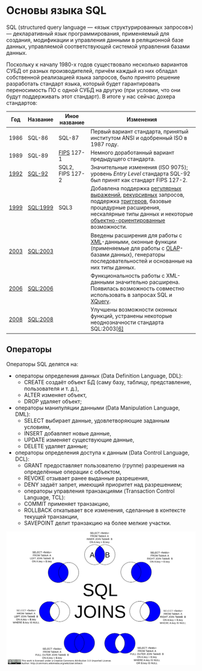 # Основы языка SQL

SQL (structured query language — «язык структурированных запросов») — декларативный язык программирования, применяемый для создания, модификации и управления данными в реляционной базе данных, управляемой соответствующей системой управления базами данных.

Поскольку к началу 1980-х годов существовало несколько вариантов СУБД от разных производителей, причём каждый из них обладал собственной реализацией языка запросов, было принято решение разработать стандарт языка, который будет гарантировать переносимость ПО с одной СУБД на другую (при условии, что они будут поддерживать этот стандарт). В итоге у нас сейчас дохера стандартов:

| Год                                        | Название                                           | Иное название                                                | Изменения                                                    |
| ------------------------------------------ | -------------------------------------------------- | ------------------------------------------------------------ | ------------------------------------------------------------ |
| 1986                                       | SQL-86                                             | SQL-87                                                       | Первый вариант стандарта, принятый институтом ANSI и одобренный ISO в 1987 году. |
| 1989                                       | SQL-89                                             | [FIPS](https://ru.wikipedia.org/wiki/%D0%A4%D0%B5%D0%B4%D0%B5%D1%80%D0%B0%D0%BB%D1%8C%D0%BD%D1%8B%D0%B5_%D1%81%D1%82%D0%B0%D0%BD%D0%B4%D0%B0%D1%80%D1%82%D1%8B_%D0%BE%D0%B1%D1%80%D0%B0%D0%B1%D0%BE%D1%82%D0%BA%D0%B8_%D0%B8%D0%BD%D1%84%D0%BE%D1%80%D0%BC%D0%B0%D1%86%D0%B8%D0%B8) 127-1 | Немного доработанный вариант предыдущего стандарта.          |
| [1992](https://ru.wikipedia.org/wiki/1992) | [SQL-92](https://ru.wikipedia.org/wiki/SQL-92)     | SQL2, FIPS 127-2                                             | Значительные изменения (ISO 9075); уровень *Entry Level* стандарта SQL-92 был принят как стандарт FIPS 127-2. |
| [1999](https://ru.wikipedia.org/wiki/1999) | [SQL:1999](https://ru.wikipedia.org/wiki/SQL:1999) | SQL3                                                         | Добавлена поддержка [регулярных выражений](https://ru.wikipedia.org/wiki/%D0%A0%D0%B5%D0%B3%D1%83%D0%BB%D1%8F%D1%80%D0%BD%D1%8B%D0%B5_%D0%B2%D1%8B%D1%80%D0%B0%D0%B6%D0%B5%D0%BD%D0%B8%D1%8F), [рекурсивных](https://ru.wikipedia.org/wiki/%D0%A0%D0%B5%D0%BA%D1%83%D1%80%D1%81%D0%B8%D1%8F) запросов, поддержка [триггеров](https://ru.wikipedia.org/wiki/%D0%A2%D1%80%D0%B8%D0%B3%D0%B3%D0%B5%D1%80_(%D0%B1%D0%B0%D0%B7%D1%8B_%D0%B4%D0%B0%D0%BD%D0%BD%D1%8B%D1%85)), базовые процедурные расширения, нескалярные типы данных и некоторые [объектно-ориентированные](https://ru.wikipedia.org/wiki/%D0%9E%D0%B1%D1%8A%D0%B5%D0%BA%D1%82%D0%BD%D0%BE-%D0%BE%D1%80%D0%B8%D0%B5%D0%BD%D1%82%D0%B8%D1%80%D0%BE%D0%B2%D0%B0%D0%BD%D0%BD%D0%BE%D0%B5_%D0%BF%D1%80%D0%BE%D0%B3%D1%80%D0%B0%D0%BC%D0%BC%D0%B8%D1%80%D0%BE%D0%B2%D0%B0%D0%BD%D0%B8%D0%B5) возможности. |
| [2003](https://ru.wikipedia.org/wiki/2003) | [SQL:2003](https://ru.wikipedia.org/wiki/SQL:2003) |                                                              | Введены расширения для работы с [XML](https://ru.wikipedia.org/wiki/XML)-данными, оконные функции (применяемые для работы с [OLAP](https://ru.wikipedia.org/wiki/OLAP)-базами данных), генераторы последовательностей и основанные на них типы данных. |
| [2006](https://ru.wikipedia.org/wiki/2006) | [SQL:2006](https://ru.wikipedia.org/wiki/SQL:2006) |                                                              | Функциональность работы с XML-данными значительно расширена. Появилась возможность совместно использовать в запросах SQL и [XQuery](https://ru.wikipedia.org/wiki/XQuery). |
| [2008](https://ru.wikipedia.org/wiki/2008) | [SQL:2008](https://ru.wikipedia.org/wiki/SQL:2008) |                                                              | Улучшены возможности оконных функций, устранены некоторые неоднозначности стандарта SQL:2003[[6\]](https://ru.wikipedia.org/wiki/SQL#cite_note-6) |

## Операторы

Операторы SQL делятся на:

- операторы определения данных (Data Definition Language, DDL):
  - CREATE создаёт объект БД (саму базу, таблицу, представление, пользователя и т. д.),
  - ALTER изменяет объект,
  - DROP удаляет объект;
- операторы манипуляции данными (Data Manipulation Language, DML):
  - SELECT выбирает данные, удовлетворяющие заданным условиям,
  - INSERT добавляет новые данные,
  - UPDATE изменяет существующие данные,
  - DELETE удаляет данные;
- операторы определения доступа к данным (Data Control Language, DCL):
  - GRANT предоставляет пользователю (группе) разрешения на определённые операции с объектом,
  - REVOKE отзывает ранее выданные разрешения,
  - DENY задаёт запрет, имеющий приоритет над разрешением;
  - операторы управления транзакциями (Transaction Control Language, TCL):
  - COMMIT применяет транзакцию,
  - ROLLBACK откатывает все изменения, сделанные в контексте текущей транзакции,
  - SAVEPOINT делит транзакцию на более мелкие участки.

![](../../../media/joins.png)